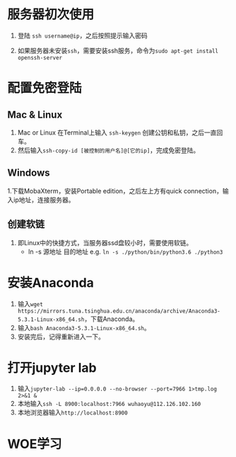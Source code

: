 # 服务器初次使用

1. 登陆 `ssh username@ip`，之后按照提示输入密码

2. 如果服务器未安装`ssh`，需要安装ssh服务，命令为`sudo apt-get install openssh-server`

   

# 配置免密登陆

## Mac & Linux

1. Mac or Linux 在Terminal上输入 `ssh-keygen` 创建公钥和私钥，之后一直回车。
2. 然后输入`ssh-copy-id [被控制的用户名]@[它的ip]`，完成免密登陆。

## Windows

1.下载MobaXterm，安装Portable edition，之后左上方有quick connection，输入ip地址，连接服务器。



## 创建软链

1. 即Linux中的快捷方式，当服务器ssd盘较小时，需要使用软链。
   * ln -s 源地址 目的地址 e.g.  `ln -s ./python/bin/python3.6 ./python3`



# 安装Anaconda

1. 输入`wget https://mirrors.tuna.tsinghua.edu.cn/anaconda/archive/Anaconda3-5.3.1-Linux-x86_64.sh`，下载Anaconda。
2. 输入`bash Anaconda3-5.3.1-Linux-x86_64.sh`。
3. 安装完后，记得重新进入一下。

# 打开jupyter lab

1. 输入`jupyter-lab --ip=0.0.0.0 --no-browser --port=7966 1>tmp.log 2>&1 &`
2. 本地输入`ssh -L 8900:localhost:7966 wuhaoyu@112.126.102.160`
3. 本地浏览器输入`http://localhost:8900`





# WOE学习

